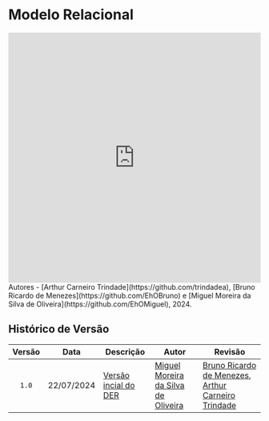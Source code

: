 # Modelo Relacional

<iframe frameborder="0" style="width:100%;height:500px;" src="https://viewer.diagrams.net/?tags=%7B%7D&lightbox=1&highlight=0000ff&edit=_blank&layers=1&nav=1&title=MREL%20MUD%20Minecraft.drawio#R%3Cmxfile%3E%3Cdiagram%20name%3D%22P%C3%A1gina-1%22%20id%3D%22P6k-22iAcBL9SirBGd_h%22%3E7V1bk5s4E%2F01fpwtIy6Gx7lkdmc3l9kkm81%2BL1OMzXhIsPFgPJf8%2Bk%2FYCGwLY2QDkumuSlUMAxhLR326j7qlnn45ef09cmePH8KRF%2FRIf%2FTa0696hBia3af%2FJWfeVmcs3XBWZ8aRP1qd0%2FITX%2FxfXnoyvXG88EfefOPCOAyD2J9tnhyG06k3jDfOuVEUvmxe9hAGm986c8ced%2BLL0A34s%2F%2F6o%2FhxddYmg%2Fz8H54%2FfmTfrFnp75u47OL0l8wf3VH4snZKf9fTL6MwjFefJq%2BXXpC0HmuX1X3XO%2F6avVjkTeMqN3y6fXr6ZzqZj8%2F%2BPv%2F8%2FcfT9eJpeGY46ds9u8Ei%2Fckf3JmbvnL8xtqBvv0s%2BRi798mpi3nsRnHaXXqfnqAdELv%2B1IvoCW15HATubO4vL1%2BdefSD0Xv3LVzE7EHs6OLBf%2FVGn1e9lVxLO%2B49fVhymDz8gT78S%2FoyyZ%2FdwB9P6ech%2Fe3JN15E3py%2By3t3HqdXPMaTIP3IN1Tads9eFHuva6fShvvdCydeHL3RS9hfTSNtpxTHrFNfckxkWH9cwwNrXjeF4Th7dN5T9EPaWUIdp3EdV95pnxPwXTyGkf8r6aogbdr1jlwev%2FiTwJ1SVLujrVMX4XIYLzvED4LLMAiT3p6GU4%2Fr8OSiURTOvrrR2IvTE7PQn8bLljAv6D%2FaNpf938yeSd%2F1kh5r%2BTH9l1wexZfhdB5HFFjJMzzavy9e0scXcThLHxp4D%2Bz5Udrwyef7MI7DyU4I7BkN%2B5GRAkGvCAS9OSAQDgi3f%2B2EAm2D2HeDz9RWutNxsOq4pel0844r6N3C9s7aeLvxt8drSBv0IVhav0d%2FNPLo2L14efRj78vMHSYXvVD62Ddq94yD%2FV221ke6YBelD8ubTfhpbkAt1dSN6ShaTEdzrt%2Bz9zwGCjoHhY%2F0qZLBwIz16tqLOe1yfzp%2Bv7rT2kKLqQxaXncPcLNW9FR6XCvwGSClVKKUfqOUYsmnFLs6ENqxId7IZ89rmk8Glfur%2B3zicDj46k1moeqEogY8ukwgZ%2Fcfb%2BfO159vX%2F9%2B%2FvfX4NOvl0v9TNMNDi%2BXj4vpz3IWgRdN2tph0SQxajD5O7rORO4%2FIpzcMx6UDCd3vLPFAaGb4eSecQCK%2Fne0BR8PXIZhNLr7rroD0EhEeTRg4DkEBoqUKrBKmxHlDiBAESn3jANkFc3gRcoVq%2FyHrHIIYACyCh9mIqu0zyqOfFbhg9ZrSKxSvcu6zyp82Fqax9AdSqE2IvzpsdcceQ%2FuIoibQRE8qtEFZkJAU03xlFhdVKNVVUgb1MX4uRDJxqWJObE9owCJRmMS%2FPYcx91H1blGDYDA4xCTRwxyiAQOMaVziCkgh3aNQ7JRgByimbwauuKQL4A5RAAgADmEF02RQyRwiC2fQwTEz85xiF65w7rPIbz2ueKQ95A5pDpAAHIIL5Eih7TPIVlpo0QOEUj07xyHWJU7rPscwqvbKw75BJlDqgMEHofYvPd54YcTrBfeRETeYYJ5vdnJ%2Bo0%2BFgxXpH8RY2GfYIY3mILhPeMAHQCtoGD45uqu3KIr4gG0mIyHRcNlFhALh1SgFfkp3jYvL1z3iBWkw3e6AQnraZGse3Nx7w5%2FjqMEnWfDVTeeJ1809RMTs2wwdiX9NE7%2B%2F4s9k77l6rGr83AIzMYSpbwtCkqUSitO4bGXAFzAsZehoSaqAntJTyU3NN6QIHs1YI7yEYfsZWi8%2FvqOjtNFvIgw%2FjoIMgAZDDNDVGAw%2BRnqhsZr80hhjdgjTEPJ26KgBI%2F2BMw1B4%2BGCzj60hys5a0%2FKeUA%2BpKfHO8ICMldS0pxsJI3bwtekjmFRWzVQAc4AiF9Hi77Y2igWSkGmyVKrf5ZVd0ti25qN%2FtZNiQ6APXFr%2FmgOJ20FKIV5SfVHr3egg9f8xGHzgY1bBzobq7uUIQ9CjXgnBCjj8uEqEBi0pNgjD6%2FSgigFanycYDUYhQ4tjexN0FKOQQt4CiFYGZKRUoREEYPoBTpmSmkIDNFsg1pTRclmCyy1ha8jwlbFxVBB0D%2B4D3RUvcDpiSqa3Z6D9PBFJBECe85IvUfG01m4%2BGEJFGCkmg7kmg24tDPIMzYbEqiGLoeChh4roeOleb1h67i%2FCVdDSU6b0ok25D2Qle9ui%2FaeUrR%2BRz1r%2F4svPNPgFTUgAg8EiGof6pAIvL1TwJY%2FySof%2BZtgfrn4eiAxx8Gr39eRu5D7D57QTmR9KCJoMTZWq2M9OWLoKbAfiug%2BV%2FEYhgnKIKyMLZZEfQaRVCzOjg672xYvISFCuihaIHnfAwEhC%2FQ5CUSvIqTl3wFdCCwOkPXgtdsECCfkAFf5rxUQPeHJIowixo4gcckuPGPEkwiXwYFvO8PwX1%2F1tqCXyaBvrFHuwIwheC%2BP2WxLB%2BMnAf%2BhDZpWE4lPWhCqG6w%2FhEVQp3G7L6F86D166DZkDglHbRoHhR10PrJxMJJ17wt%2BElX1EEPRQtA1wMn8eqPXsXJSwEdVKCkpWvRq4XzajkO%2BHm1WzrQw%2FndA%2BxcHgGQwKORQcEis4vp0A%2BnLubybKGCbIWwZ1VX9mwuhB1gCFt%2FCDuovq2LMiHsAEPYdkLYAYaweVsUbHJ8KrOuLcaxApAB6IBgHFt%2FHCvOYPLjWBtwHDvAODbHAR%2FHJhGJu3tGTRFGUQMf8BikYJvcq0WExSgFxSjGgQFsg8UoBXvbIv8fG8EKbEyqTARbsN8sRrBNkImNEWzeFhjB1gwZgP4HRrD1R7DiDCY%2FgnUAR7A2RrA5DvgIdlmRsi8qUYRX1EAJPB5xCPKIAjwivx7FAVzZmA0C5BFSsIFrQiH3fuCP3BHklB4BlADkkYKUHi%2BK3KQsBfdt3JJEB0zZZJKoocACPQX7tKIncKwm6pygJuqgJtqOJuqgJpq3Ba%2BJnkjk2qIiKgAYcB6ITgT2m0f%2Baoy%2FpCuieuFKw8hftZujfMQhf%2BkFqxpf055QPl5uj71E4AKOvYiD83n167Di7CVdh9WZEgBSh8X5vBwHOysrR%2B4UclqqAEjA0Yje54Og82jijmgoXU4nPWgirK6xSIWJsDqpaPwbq6zU%2B6jB1h7D5mPidDRYvY8abDsxrMAO4t13OVCDrRUwAN0PjGJrj2IP4C%2F5GqwGN4rNBwFSiq4VRLHx%2FM7dF5MowitqoAQej2iEg025mg4zhiXGVgxbVb5sLo1I13CB%2B%2FpD2Gw8nFAIqxUtcF97CHuLIayGq%2BnnbcHrnzdXdzgTezBi4PkeBfvSIoG1T2DyY1hSJGagBttAYohdGRydJzD2nbhAew1ogUdeGgqw9Quw4uQlP42I8HZEsg1pT4DVUIDNccALsB9Br8wugg54%2FKHzVsIbjT1G7dT0PobjZJn2d%2FnZi6W%2F6zFeyK95Hy5BkXTODy%2BO31I%2BcRdxuNl1tMeit%2B%2FrB%2F8lD%2FvNZIdXr8yILI8yvqGUde1O%2FCA58YcXPHuxP3SZO7L6Nmq8V8cMsCPvwV0sHe5tF5dHUDp45uEiGnol7aYZqdgVM2Kjh59un57%2BmU7m47O%2Fzz9%2F%2F%2FF0vXganhlsnY6kWUvBF3mBG%2FvP3sab1E8Uuo49fkiPszUe1nt8BzZU6%2FEB9nizPa6bsnr8y%2FRmcTkn7u%2FB0%2FTTz%2F99%2B9M9H58RfkrmQ3hfHhf0wM2lZRzM8kGrz6bZYsTPvpFsr4yqF4heg9Y9g2IMCWxXDDqwLIZj%2BbhUclav%2BJX5%2BZVkBq57SmX5IAAVWBY3BZ%2BpfnN1V0YrikSWjSiVx6IFYKCJQqUCfCJ%2Fko25QOuZXp0klD3DABSj7IACL1Ve%2BOFE%2BSTRFue%2BBODSZUoptn5FJVPIKFWnvmpilDZnvopfWSB953QnvspHACgyKW4K3r385o%2BUpxIlsAGOOQq2I0bmaJ05tKrl941Rh8i%2Bxh2jDoG9G7tOHQWbGicZE3cT9bUtJfABjj5snBpRgT6qbivYGH0UbAkJhT5snBjJmoJ3Ipb78JzA1IgS%2BOgyfezQPXkz0WY%2BTr93mvk4mRi6Px9HtZw70wHc496rH39f%2B7z2EvQof4fkgL3CESgpyswsna5VBSQGn7V1Sy32gz%2FcvfojzNQtzWFmO9tielDRGSxbyu%2F0MrfKRwDGJzUWtBpK527teOeCPZoAzbUbIIOUHW3BRyknEKC0ONMuABZ4EQt7D2SUGqtMxRlFfvaWyafsSLYh7VWZZoMA6UQ3CYeDpei1N2BRhFjUgAk8IrF4Ijkf02hx7j9jkLtVn6SzeBKD3CIkCTARaJdExHZZ1W2XMkGuxVMRpCDXqm5YOu%2BVWGJ1r4r4Ii0GuQJgAeiboGxaf5Arzijyg1wLRF7HnkGAdKJbBSWvk9kiKA1WFCEVNSACkEQgr7XCZvrZdH7DM%2F3Mmzm5mX6LL1n6eHtZ7myA0z%2F4Sf5B1YIBS8yOnKb%2BgfX0Degf1ZeaVUb%2FYICEqn9gQX0OhYLNl05kQqZNEQRr6ksgZEr1XzMXVar%2Fetb%2Frd%2FfTFd1dL3UjU0Obr3Ipx2wdMeOdW2rpjpneSuq%2BLYFxVEf%2FPncxem9LffWIoe6t0QD4N%2BKFFehf1uR%2BgTKcpTxbwvqq7q5AuGecYD%2BrW7zldrJGoTl9ALPwRWADDgH1%2BhjKqsKvCJ9ls%2Fo88EyIN0kHwfIK0afcFAo0%2BPBMYoIWMAxim7j%2FpH1542IM4r8LbhsgSmZruWN2LilY9YWDu9iLheUOo1ARQ2QwKMRh%2FdHkUbap5FWVyXcgQTeHQXDI051Ib37PMKns19582HkD0GziABEALIIJrErwSJtLk64AwmAs9gdzGLP24KfP%2Ft0%2F8OLYSexCyAEIIngzhpKkIgtn0RAbK6xZxQgiegOL23SNw4ns9CbzmHssnE0SMDxiNGXu9V4vyczmZRHUNXsz2y6bX%2F2J8sTVST70%2BhXCD9bgEDdecEMUXlicA4rR7f3AGt5VGNyMLM5e%2BFBmJZZHzzSW28Tb2vNpmlba9UYbEd09ozVu6a35Sg7jyL3be2y1Ivb%2BUWawa38mu5QfF31DicdXbtu0DVy5A2GYW%2BNpNXPrNe4agwvnR1ZxLLaHVlG3646srTaDe8ucG3B12AbMdc8soi9nY%2BulQ8s7gZWibbzBmdw5A1GyiYND6zuUZa%2BObD0QcuMRSqPq%2FYYy9zG1paDXNe4GtibX6RZe8bV9g0sn2D3MDGPvMHQtTbGFeRNEI4gJU2vOHh0dqUq0QAbUtjjgj1uVXZDmjGXwkZue61KTd9j5LjFLQ2z17wJysr08vD0z3DsjmhX7pKwYFYnEsPa7B9SVYvOCggbMCeE673yboM6LSGS2i2ADVVKAg3CJ8YAKgnMxwFOTBiEFxxvru56xArSqYDpBiisp0W4HEvea3yWGtVzekVmVxPWTf626p3kT9Mw7an8bvppnPyfccfq2%2BgvWH3h6q%2BSAalS%2FYgAYuHNkhCsdFeB1uRXJBI%2BU%2Bd6ryW7d4c%2Fx8uY6Wy46sbEaPlTPzExhVbrLzXtVZsEijX1eVvwuT4XfjhRfk6%2FTfbCevqSxsHqRxXYS3r1o0H4FCFkr0bMEZZaZm3BvnM9%2FJs%2B0wZ0I1%2F59OY2KQwrL0tAhDUztac7H0Bh8isvs6wlgOnO%2BShAWjF0PhJPKvhVJxQ10AGQQLBeRgkCkV50aehw62XyUYAEYugFwTBwAsFCmd2NY%2FBhLBKIBAKRXnBpGHA3WM9HARKIYRAOB9%2F8kfKzMmqgAyCB8BlRSCDtE0iWjyuRQATEzM4RiF65w7pPILyU%2BdF%2F9gLIDFIdHgAZhJc8kUEkMIghn0EE1MzOMYhVucO6zyC8lvnudeZFvjcd%2BqAjkeogAcgjcqs85W6A%2FWMxmbFjNxqyM%2BlzjqwKZGmIe6sCNbZCqvSqwO3CZHNfVeDWDYM2igJNXnKrkEMEtC5wsLWHoNE3q%2FkrTmP%2BislLZei5HpuBagp7rvLLAk3YZYHZOEDf1TALywIxNfQ42MDzZgeY2aMCt8ivzRvwwTCk3QIHmNuTtwWf23MTexOklEPQApBSLA4pp7e8HI%2BE6jJG1bXgMs9EleWsGONIkraKlsi0jIMWn617scFXP%2F6%2B9nlNe6NH%2BYslB%2By9jkDQQPb6t6JCmN53tlSTFEo7l5TlbkgTSptVwmwpS8ru0m41Y5962wa2D8cpMZ1Tw6m%2BtfQkMcoFW%2B4Gth5PwzjlgzCJOB045LRxalVebrB%2BnB7JyJA3GGCsy6i1WdYldmWUMLunDEoMueaCX4C5b2oKmIyWATSQCKDD6DBL58w2Gyhnw%2B3r6Zk22NBUiQ1PZpVdvV8Zj8z0KWPQpEgIu2iPOActJ3%2FSMShxJILnsGQMZ9uYaW0s%2Bm4PABun0nQgGikdt6dC1XSg9paFp4dRmKzWlEMocmePH8KRl1zxfw%3D%3D%3C%2Fdiagram%3E%3C%2Fmxfile%3E"></iframe>
Autores - [Arthur Carneiro Trindade](https://github.com/trindadea), [Bruno Ricardo de Menezes](https://github.com/EhOBruno) e [Miguel Moreira da Silva de Oliveira](https://github.com/EhOMiguel), 2024.
</center>

## Histórico de Versão

| Versão | Data       | Descrição                                      | Autor                                               | Revisão                                               |
| :----: | :--------: | ---------------------------------------------- | --------------------------------------------------- | ----------------------------------------------------- |
| `1.0`  | 22/07/2024 | [Versão incial do DER](./versoes_antigas/versao_1.0_MREL.png) | [Miguel Moreira da Silva de Oliveira](https://github.com/EhOMiguel) | [Bruno Ricardo de Menezes](https://github.com/EhOBruno), [Arthur Carneiro Trindade](https://github.com/trindadea) |